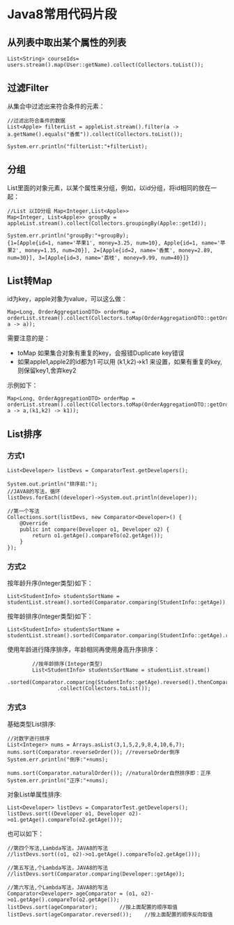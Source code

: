 # Java8常用代码片段

## 从列表中取出某个属性的列表
```
List<String> courseIds=  users.stream().map(User::getName).collect(Collectors.toList());
```

## 过滤Filter
从集合中过滤出来符合条件的元素：
```
//过滤出符合条件的数据
List<Apple> filterList = appleList.stream().filter(a -> a.getName().equals("香蕉")).collect(Collectors.toList());
 
System.err.println("filterList:"+filterList);
```


## 分组
List里面的对象元素，以某个属性来分组，例如，以id分组，将id相同的放在一起：
```
//List 以ID分组 Map<Integer,List<Apple>>
Map<Integer, List<Apple>> groupBy = appleList.stream().collect(Collectors.groupingBy(Apple::getId));
 
System.err.println("groupBy:"+groupBy);
{1=[Apple{id=1, name='苹果1', money=3.25, num=10}, Apple{id=1, name='苹果2', money=1.35, num=20}], 2=[Apple{id=2, name='香蕉', money=2.89, num=30}], 3=[Apple{id=3, name='荔枝', money=9.99, num=40}]}
```

## List转Map
id为key，apple对象为value，可以这么做：
```
Map<Long, OrderAggregationDTO> orderMap = orderList.stream().collect(Collectors.toMap(OrderAggregationDTO::getOrderGoodsId, a -> a));
```
需要注意的是：
* toMap 如果集合对象有重复的key，会报错Duplicate key错误
* 如果apple1,apple2的id都为1 可以用 (k1,k2)->k1 来设置，如果有重复的key,则保留key1,舍弃key2

示例如下：
```
Map<Long, OrderAggregationDTO> orderMap = orderList.stream().collect(Collectors.toMap(OrderAggregationDTO::getOrderGoodsId, a -> a,(k1,k2) -> k1));
```

## List排序
### 方式1
```
List<Developer> listDevs = ComparatorTest.getDevelopers();

System.out.println("排序前:");
//JAVA8的写法，循环
listDevs.forEach((developer)->System.out.println(developer));

//第一个写法
Collections.sort(listDevs, new Comparator<Developer>() {
    @Override
    public int compare(Developer o1, Developer o2) {
        return o1.getAge().compareTo(o2.getAge());
    }
});
```

### 方式2
按年龄升序(Integer类型)如下：
```
List<StudentInfo> studentsSortName = studentList.stream().sorted(Comparator.comparing(StudentInfo::getAge)).collect(Collectors.toList());
```

按年龄排序(Integer类型)如下：
```
List<StudentInfo> studentsSortName = studentList.stream().sorted(Comparator.comparing(StudentInfo::getAge).reversed()).collect(Collectors.toList());
```

使用年龄进行降序排序，年龄相同再使用身高升序排序：
```
        //按年龄排序(Integer类型)
        List<StudentInfo> studentsSortName = studentList.stream()
                .sorted(Comparator.comparing(StudentInfo::getAge).reversed().thenComparing(StudentInfo::getHeight))
                .collect(Collectors.toList());
```

### 方式3

基础类型List排序:
```
//对数字进行排序
List<Integer> nums = Arrays.asList(3,1,5,2,9,8,4,10,6,7);
nums.sort(Comparator.reverseOrder()); //reverseOrder倒序
System.err.println("倒序:"+nums);

nums.sort(Comparator.naturalOrder()); //naturalOrder自然排序即：正序
System.err.println("正序:"+nums);
```

对象List单属性排序:
```
List<Developer> listDevs = ComparatorTest.getDevelopers();
listDevs.sort((Developer o1, Developer o2)->o1.getAge().compareTo(o2.getAge()));
```

也可以如下：
```
//第四个写法,Lambda写法，JAVA8的写法
//listDevs.sort((o1, o2)->o1.getAge().compareTo(o2.getAge()));

//第五写法,个Lambda写法，JAVA8的写法
//listDevs.sort(Comparator.comparing(Developer::getAge));
```

```
//第六写法,个Lambda写法，JAVA8的写法
Comparator<Developer> ageComparator = (o1, o2)->o1.getAge().compareTo(o2.getAge());
listDevs.sort(ageComparator);       //按上面配置的顺序取值
listDevs.sort(ageComparator.reversed());    //按上面配置的顺序反向取值
```



